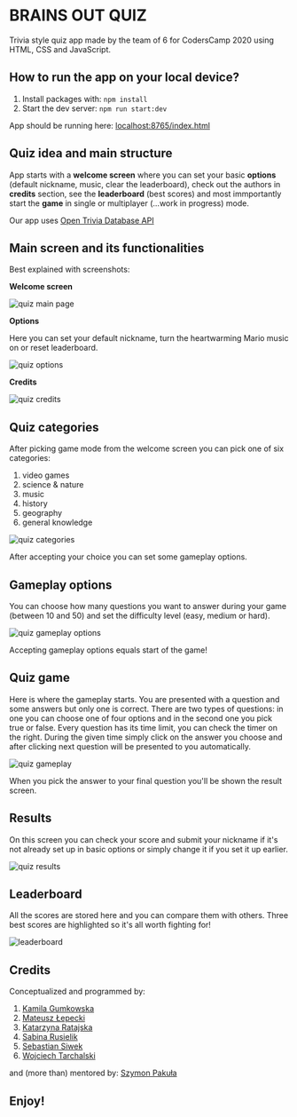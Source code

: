 # BRAINS OUT QUIZ

Trivia style quiz app made by the team of 6 for CodersCamp 2020 using HTML, CSS and JavaScript.

## How to run the app on your local device?
1. Install packages with: `npm install`
2. Start the dev server: `npm run start:dev`

App should be running here: [localhost:8765/index.html](localhost:8765/index.html)

## Quiz idea and main structure
App starts with a **welcome screen** where you can set your basic **options** (default nickname, music, clear the leaderboard), check out the authors in **credits** section, see the **leaderboard** (best scores) and most immportantly start the **game** in single or multiplayer (...work in progress) mode.

Our app uses [Open Trivia Database API](https://opentdb.com/)

##  Main screen and its functionalities
Best explained with screenshots:

**Welcome screen**

![quiz main page](./styles/img/readmeimg/screen1.png)

**Options**

Here you can set your default nickname, turn the heartwarming Mario music on or reset leaderboard.

![quiz options](./styles/img/readmeimg/screen2.png)

**Credits**

![quiz credits](./styles/img/readmeimg/screen3.png)

## Quiz categories
After picking game mode from the welcome screen you can pick one of six categories:
1. video games
2. science & nature
3. music
4. history
5. geography
6. general knowledge

![quiz categories](./styles/img/readmeimg/screen4.png)

After accepting your choice you can set some gameplay options.

## Gameplay options
You can choose how many questions you want to answer during your game (between 10 and 50) and set the difficulty level (easy, medium or hard).

![quiz gameplay options](./styles/img/readmeimg/screen5.png)

Accepting gameplay options equals start of the game!

## Quiz game
Here is where the gameplay starts. You are presented with a question and some answers but only one is correct. There are two types of questions: in one you can choose one of four options and in the second one you pick true or false. Every question has its time limit, you can check the timer on the right. During the given time simply click on the answer you choose and after clicking next question will be presented to you automatically.

![quiz gameplay](./styles/img/readmeimg/screen6.png)

When you pick the answer to your final question you'll be shown the result screen.

## Results
On this screen you can check your score and submit your nickname if it's not already set up in basic options or simply change it if you set it up earlier.

![quiz results](./styles/img/readmeimg/screen7.png)

## Leaderboard
All the scores are stored here and you can compare them with others. Three best scores are highlighted so it's all worth fighting for!

![leaderboard](./styles/img/readmeimg/screen8.png)

## Credits
Conceptualized and programmed by:
1. [Kamila Gumkowska](https://github.com/KamilaGumkowska)
2. [Mateusz Łepecki](https://github.com/MateuszLepecki)
3. [Katarzyna Ratajska](https://github.com/kcodex)
4. [Sabina Rusielik](https://github.com/sabinarusielik)
5. [Sebastian Siwek](https://github.com/SebastianSiwek)
6. [Wojciech Tarchalski](https://github.com/tarchal)

and (more than) mentored by: [Szymon Pakuła](https://github.com/Nefariusek)

## Enjoy!